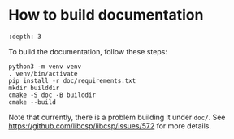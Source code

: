 # How to build documentation

```{contents}
:depth: 3
```

To build the documentation, follow these steps:

```shell
python3 -m venv venv
. venv/bin/activate
pip install -r doc/requirements.txt
mkdir builddir
cmake -S doc -B builddir
cmake --build
```

Note that currently, there is a problem building it under `doc/`. See
https://github.com/libcsp/libcsp/issues/572 for more details.

